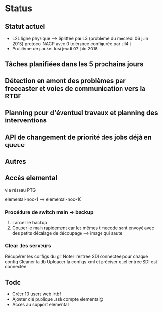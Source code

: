 # Status

## Statut actuel

* L2L ligne physique --> Splittée par L3 (problème du mecredi 06 juin 2018) protocol NACP avec 0 tolérance configurée par all4it
* Problème de packet lost jeudi 07 juin 2018


## Tâches planifiées dans les 5 prochains jours



## Détection en amont des problèmes par freecaster et voies de communication vers la RTBF



## Planning pour d'éventuel travaux et planning des interventions



## API de changement de priorité des jobs déjà en queue



## Autres




## Accès elemental

via réseau PTG

elemental-noc-1 --> elemental-noc-10

### Procédure de switch main -> backup

1. Lancer le backup
2. Couper le main rapidement car les mêmes timecode sont envoyé avec des petits décalage de découpage ==> image qui saute

### Clear des serveurs

Récupérer les configs du git
Noter l'entrée SDI connectée pour chaque config
Cleaner la db
Uploader la configs xml et préciser quel entrée SDI est connectée

## Todo

* Créer 10 users web irtbf
* Ajouter clé publique .ssh compte elemental@
* Accès au support elemental
